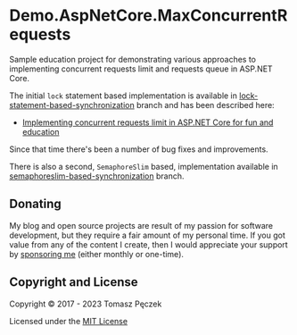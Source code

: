 # Demo.AspNetCore.MaxConcurrentRequests

Sample education project for demonstrating various approaches to implementing concurrent requests limit and requests queue in ASP.NET Core.

The initial `lock` statement based implementation is available in [lock-statement-based-synchronization](https://github.com/tpeczek/Demo.AspNetCore.MaxConcurrentRequests/tree/lock-statement-based-synchronization) branch and has been described here:

- [Implementing concurrent requests limit in ASP.NET Core for fun and education](http://www.tpeczek.com/2017/08/implementing-concurrent-requests-limit.html)

Since that time there's been a number of bug fixes and improvements.

There is also a second, `SemaphoreSlim` based, implementation available in [semaphoreslim-based-synchronization](https://github.com/tpeczek/Demo.AspNetCore.MaxConcurrentRequests/tree/semaphoreslim-based-synchronization) branch.

## Donating

My blog and open source projects are result of my passion for software development, but they require a fair amount of my personal time. If you got value from any of the content I create, then I would appreciate your support by [sponsoring me](https://github.com/sponsors/tpeczek) (either monthly or one-time).

## Copyright and License

Copyright © 2017 - 2023 Tomasz Pęczek

Licensed under the [MIT License](https://github.com/tpeczek/Demo.AspNetCore.MaxConcurrentRequests/blob/master/LICENSE.md)
